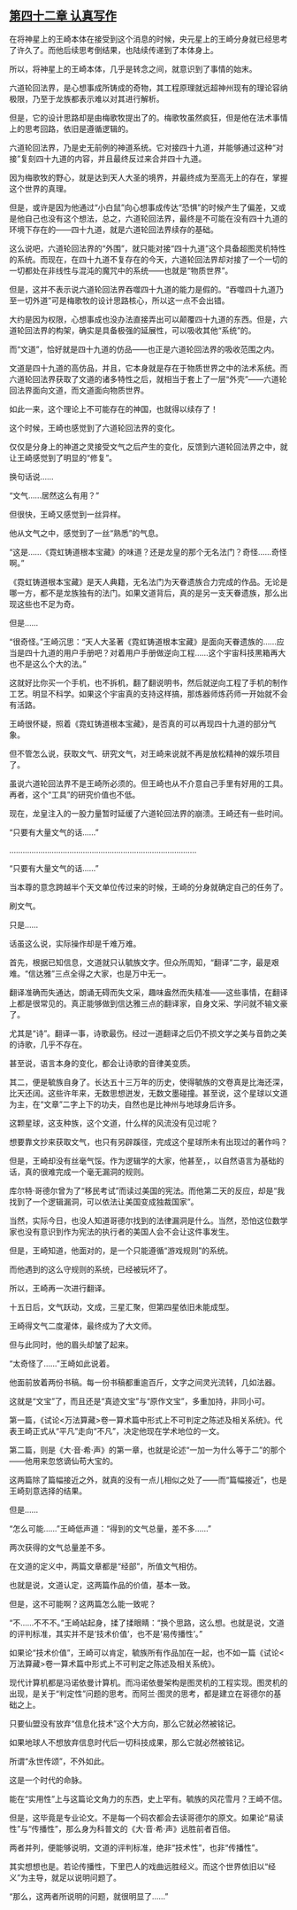 ## [第四十二章 认真写作](https://www.xxbiquge.com/11_11207/9206088.html)


  在将神星上的王崎本体在接受到这个消息的时候，央元星上的王崎分身就已经思考了许久了。而他后续思考倒结果，也陆续传递到了本体身上。

  所以，将神星上的王崎本体，几乎是转念之间，就意识到了事情的始末。

  六道轮回法界，是心想事成所铸成的奇物，其工程原理就远超神州现有的理论容纳极限，乃至于龙族都表示难以对其进行解析。

  但是，它的设计思路却是由梅歌牧提出了的。梅歌牧虽然疯狂，但是他在法术事情上的思考回路，依旧是遵循逻辑的。

  六道轮回法界，乃是史无前例的神道系统。它对接四十九道，并能够通过这种“对接”复刻四十九道的内容，并且最终反过来合并四十九道。

  因为梅歌牧的野心，就是达到天人大圣的境界，并最终成为至高无上的存在，掌握这个世界的真理。

  但是，或许是因为他通过“小白鼠”向心想事成传达“恐惧”的时候产生了偏差，又或是他自己也没有这个想法，总之，六道轮回法界，最终是不可能在没有四十九道的环境下存在的——四十九道，就是六道轮回法界续存的基础。

  这么说吧，六道轮回法界的“外围”，就只能对接“四十九道”这个具备超图灵机特性的系统。而现在，在四十九道不复存在的今天，六道轮回法界却对接了一个一切的一切都处在非线性与混沌的魔咒中的系统——也就是“物质世界”。

  但是，这并不表示说六道轮回法界吞噬四十九道的能力是假的。“吞噬四十九道乃至一切外道”可是梅歌牧的设计思路核心，所以这一点不会出错。

  大约是因为权限，心想事成也没办法直接弄出可以颠覆四十九道的东西。但是，六道轮回法界的构架，确实是具备极强的延展性，可以吸收其他“系统”的。

  而“文道”，恰好就是四十九道的仿品——也正是六道轮回法界的吸收范围之内。

  文道是四十九道的高仿品，并且，它本身就是存在于物质世界之中的法术系统。而六道轮回法界获取了文道的诸多特性之后，就相当于套上了一层“外壳”——六道轮回法界面向文道，而文道面向物质世界。

  如此一来，这个理论上不可能存在的神国，也就得以续存了！

  这个时候，王崎也感觉到了六道轮回法界的变化。

  仅仅是分身上的神道之灵接受文气之后产生的变化，反馈到六道轮回法界之中，就让王崎感觉到了明显的“修复”。

  换句话说……

  “文气……居然这么有用？”

  但很快，王崎又感觉到一丝异样。

  他从文气之中，感觉到了一丝“熟悉”的气息。

  “这是……《霓虹铸道根本宝藏》的味道？还是龙皇的那个无名法门？奇怪……奇怪啊。”

  《霓虹铸道根本宝藏》是天人典籍，无名法门为天眷遗族合力完成的作品。无论是哪一方，都不是龙族独有的法门。如果文道背后，真的是另一支天眷遗族，那么出现这些也不足为奇。

  但是……

  “很奇怪。”王崎沉思：“天人大圣著《霓虹铸道根本宝藏》是面向天眷遗族的……应当是四十九道的用户手册吧？对着用户手册做逆向工程……这个宇宙科技黑箱再大也不是这么个大的法。”

  这就好比你买一个手机，也不拆机，翻了翻说明书，然后就逆向工程了手机的制作工艺。明显不科学。如果这个宇宙真的支持这样搞，那炼器师炼药师一开始就不会有活路。

  王崎很怀疑，照着《霓虹铸道根本宝藏》，是否真的可以再现四十九道的部分气象。

  但不管怎么说，获取文气、研究文气，对王崎来说就不再是放松精神的娱乐项目了。

  虽说六道轮回法界不是王崎所必须的。但王崎也从不介意自己手里有好用的工具。再者，这个“工具”的研究价值也不低。

  现在，龙皇注入的一股力量暂时延缓了六道轮回法界的崩溃。王崎还有一些时间。

  “只要有大量文气的话……”

  …………………………………………………………………………

  “只要有大量文气的话……”

  当本尊的意念跨越半个天文单位传过来的时候，王崎的分身就确定自己的任务了。

  刷文气。

  只是……

  话虽这么说，实际操作却是千难万难。

  首先，根据已知信息，文道就只认毓族文字。但众所周知，“翻译”二字，最是艰难。“信达雅”三点全得之大家，也是万中无一。

  翻译准确而失通达，朗诵无碍而失文采，趣味盎然而失精准——这些事情，在翻译上都是很常见的。真正能够做到信达雅三点的翻译家，自身文采、学问就不输文豪了。

  尤其是“诗”。翻译一事，诗歌最伤。经过一道翻译之后仍不损文学之美与音韵之美的诗歌，几乎不存在。

  甚至说，语言本身的变化，都会让诗歌的音律美变质。

  其二，便是毓族自身了。长达五十三万年的历史，使得毓族的文卷真是比海还深，比天还阔。这些许年来，无数思想迸发，无数文墨碰撞。甚至说，这个星球以文道为主，在“文章”二字上下的功夫，自然也是比神州与地球身后许多。

  这颗星球，这支种族，这个文道，什么样的风流没有见过呢？

  想要靠文抄来获取文气，也只有另辟蹊径，完成这个星球所未有出现过的著作吗？

  但是，王崎却没有丝毫气馁。作为逻辑学的大家，他甚至，，以自然语言为基础的话，真的很难完成一个毫无漏洞的规则。

  库尔特·哥德尔曾为了“移民考试”而读过美国的宪法。而他第二天的反应，却是“我找到了一个逻辑漏洞，可以依法让美国变成独裁国家”。

  当然，实际今日，也没人知道哥德尔找到的法律漏洞是什么。当然，恐怕这位数学家也没有意识到作为宪法的执行者的美国人会不会让这件事发生。

  但是，王崎知道，他面对的，是一个只能遵循“游戏规则”的系统。

  而他遇到的这么守规则的系统，已经被玩坏了。

  所以，王崎再一次进行翻译。

  十五日后，文气跃动，文成，三星汇聚，但第四星依旧未能成型。

  王崎得文气二度灌体，最终成为了大文师。

  但与此同时，他的眉头却皱了起来。

  “太奇怪了……”王崎如此说着。

  他面前放着两份书稿。每一份书稿都重逾百斤，文字之间灵光流转，几如法器。

  这就是“文宝”了，而且还是“真迹文宝”与“原作文宝”，多重加持，非同小可。

  第一篇，《试论&lt;万法算藏&gt;卷一算术篇中形式上不可判定之陈述及相关系统》。代表王崎正式从“平凡”走向“不凡”，决定他现在学术地位的一文。

  第二篇，则是《大·音·希·声》的第一章，也就是论述“一加一为什么等于二”的那个——他用来忽悠谪仙苟大宝的。

  这两篇除了篇幅接近之外，就真的没有一点儿相似之处了——而“篇幅接近”，也是王崎刻意选择的结果。

  但是……

  “怎么可能……”王崎低声道：“得到的文气总量，差不多……”

  两次获得的文气总量差不多。

  在文道的定义中，两篇文章都是“经部”，所值文气相仿。

  也就是说，文道认定，这两篇作品的价值，基本一致。

  但是，这不可能啊？这两篇怎么能一致呢？

  “不……不不不。”王崎站起身，揉了揉眼睛：“换个思路，这么想。也就是说，文道的评判标准，其实并不是‘技术价值’，也不是‘易传播性’。”

  如果论“技术价值”，王崎可以肯定，毓族所有作品加在一起，也不如一篇《试论&lt;万法算藏&gt;卷一算术篇中形式上不可判定之陈述及相关系统》。

  现代计算机都是冯诺依曼计算机。而冯诺依曼架构是图灵机的工程实现。图灵机的出现，是关于“判定性”问题的思考。而阿兰·图灵的思考，都是建立在哥德尔的基础之上。

  只要仙盟没有放弃“信息化技术”这个大方向，那么它就必然被铭记。

  如果地球人不想放弃信息时代后一切科技成果，那么它就必然被铭记。

  所谓“永世传颂”，不外如此。

  这是一个时代的命脉。

  能在“实用性”上与这篇论文角力的东西，史上罕有。毓族的风花雪月？王崎不信。

  但是，这毕竟是专业论文。不是每一个码农都会去读哥德尔的原文。如果论“易读性”与“传播性”，那么身为科普文的《大·音·希·声》远胜前者百倍。

  两者并列，便能够说明，文道的评判标准，绝非“技术性”，也非“传播性”。

  其实想想也是。若论传播性，下里巴人的戏曲远胜经义。而这个世界依旧以“经义”为主导，就足以说明问题了。

  “那么，这两者所说明的问题，就很明显了……”
